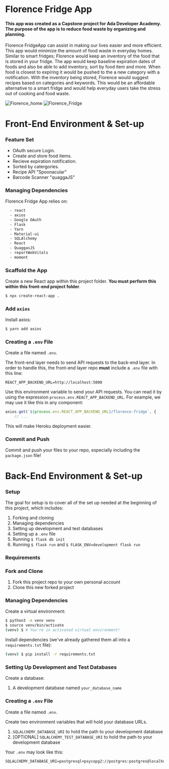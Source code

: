 # Florence Fridge App 

#### This app was created as a Capstone project for Ada Developer Academy. The purpose of the app is to reduce food waste by organizing and planning.

Florence FridgeApp can assist in making our lives easier and more efficient. This app would minimize the amount of food waste in everyday homes. Similar to smart fridges; Florence would keep an inventory of the food that is stored in your fridge. The app would keep baseline expiration dates of foods and also be able to add inventory, sort by food item and more. When food is closest to expiring it would be pushed to the a new category with a notification. With the inventory being stored, Florence would suggest recipes based on categories and keywords. This would be an affordable alternative to a smart fridge and would help everyday users take the stress out of cooking and food waste.


![Florence_home](https://user-images.githubusercontent.com/62310329/129987335-dc632ad2-4162-4dc8-9cb8-87196a0dd759.png)
![Florence_Fridge](https://user-images.githubusercontent.com/62310329/129987338-1561807f-b73a-4fe7-9a6e-fe80fc458fbc.png)


# Front-End Environment & Set-up

### Feature Set

* OAuth secure Login.
* Create and store food items.
* Recieve expiration notification.
* Sorted by catergories.
* Recipe API "Spoonacular"
* Barcode Scanner "quaggaJS" 
 

### Managing Dependencies

Florence Fridge App relies on:
```bash
  - react 
  - axios
  - Google OAuth
  - Flask
  - Yarn
  - Material-ui
  - SQLAlchemy
  - React
  - QuaggasJS
  - reportWebVitals
  - moment
  ```


### Scaffold the App

Create a new React app within this project folder. **You must perform this within this front-end project folder**.

```bash
$ npx create-react-app .
```

### Add `axios`

Install axios:

```bash
$ yarn add axios
```

### Creating a `.env` File

Create a file named `.env`.

The front-end layer needs to send API requests to the back-end layer. In order to handle this, the front-end layer repo **must** include a `.env` file with this line:

```
REACT_APP_BACKEND_URL=http://localhost:5000
```

Use this environment variable to send your API requests. You can read it by using the expression `process.env.REACT_APP_BACKEND_URL`. For example, we may use it like this in any component:

```js
axios.get(`${process.env.REACT_APP_BACKEND_URL}/florence-fridge`, {
    // ...
```

This will make Heroku deployment easier.


### Commit and Push

Commit and push your files to your repo, especially including the `package.json` file!

</details>


# Back-End Environment & Set-up

### Setup

The goal for setup is to cover all of the set up needed at the beginning of this project, which includes:

1. Forking and cloning
1. Managing dependencies
1. Setting up development and test databases
1. Setting up a `.env` file
1. Running `$ flask db init`
1. Running `$ flask run` and `$ FLASK_ENV=development flask run`

### Requirements

### Fork and Clone

1. Fork this project repo to your own personal account
1. Clone this new forked project

### Managing Dependencies

Create a virtual environment:

```bash
$ python3 -m venv venv
$ source venv/bin/activate
(venv) $ # You're in activated virtual environment!
```

Install dependencies (we've already gathered them all into a `requirements.txt` file):

```bash
(venv) $ pip install -r requirements.txt
```

### Setting Up Development and Test Databases

Create a database:

1. A development database named `your_database_name`

### Creating a `.env` File

Create a file named `.env`.

Create two environment variables that will hold your database URLs.

1. `SQLALCHEMY_DATABASE_URI` to hold the path to your development database
1. [OPTIONAL] `SQLALCHEMY_TEST_DATABASE_URI` to hold the path to your development database

Your `.env` may look like this:

```
SQLALCHEMY_DATABASE_URI=postgresql+psycopg2://postgres:postgres@localhost:5432/your_database_name
```


